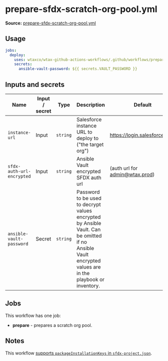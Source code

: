 # prepare-sfdx-scratch-org-pool.yml

**Source:** [prepare-sfdx-scratch-org-pool.yml](../.github/workflows/prepare-sfdx-scratch-org-pool.yml)

## Usage

```yaml
jobs:
  deploy:
    uses: wtaxco/wtax-github-actions-workflows/.github/workflows/prepare-sfdx-scratch-org-pool.yml@testing
    secrets:
      ansible-vault-password: ${{ secrets.VAULT_PASSWORD }}
```

## Inputs and secrets

| Name                     | Input / secret | Type     | Description                                                                                                                                                                         | Default                                                                               |
|--------------------------|----------------|----------|-------------------------------------------------------------------------------------------------------------------------------------------------------------------------------------|---------------------------------------------------------------------------------------|
| `instance-url`            | Input          | `string` | Salesforce instance URL to deploy to ("the target org")                                                                                                                            | https://login.salesforce.com                                                          |
| `sfdx-auth-url-encrypted` | Input          | `string` | Ansible Vault encrypted SFDX auth url                                                                                                                                              | (auth url for admin@wtax.prod)                                                                        |
| `ansible-vault-password` | Secret         | `string` | Password to be used to decrypt values encrypted by Ansible Vault. Can be omitted if no Ansible Vault encrypted values are in the playbook or inventory.                             |                                                                                       |

## Jobs

This workflow has one job:
- **prepare** - prepares a scratch org pool.

## Notes

This workflow [supports `packageInstallationKeys` in `sfdx-project.json`](packageInstallationKeys.md).